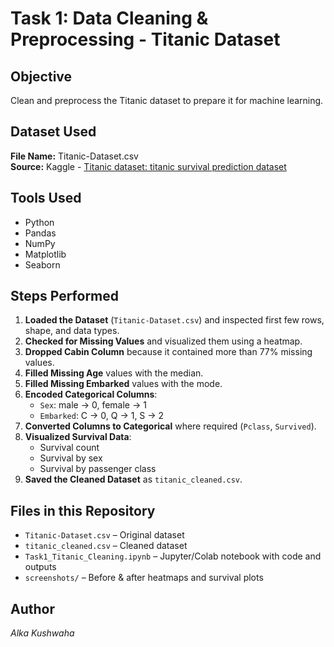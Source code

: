 # Task 1: Data Cleaning & Preprocessing - Titanic Dataset

## Objective
Clean and preprocess the Titanic dataset to prepare it for machine learning.

## Dataset Used
**File Name:** Titanic-Dataset.csv  
**Source:** Kaggle - [Titanic dataset: titanic survival prediction dataset ](https://www.kaggle.com/c/titanic)  

## Tools Used
- Python  
- Pandas  
- NumPy  
- Matplotlib  
- Seaborn  

## Steps Performed
1. **Loaded the Dataset** (`Titanic-Dataset.csv`) and inspected first few rows, shape, and data types.
2. **Checked for Missing Values** and visualized them using a heatmap.
3. **Dropped Cabin Column** because it contained more than 77% missing values.
4. **Filled Missing Age** values with the median.
5. **Filled Missing Embarked** values with the mode.
6. **Encoded Categorical Columns**:
   - `Sex`: male → 0, female → 1  
   - `Embarked`: C → 0, Q → 1, S → 2
7. **Converted Columns to Categorical** where required (`Pclass`, `Survived`).
8. **Visualized Survival Data**:
   - Survival count
   - Survival by sex
   - Survival by passenger class
9. **Saved the Cleaned Dataset** as `titanic_cleaned.csv`.

## Files in this Repository
- `Titanic-Dataset.csv` – Original dataset  
- `titanic_cleaned.csv` – Cleaned dataset  
- `Task1_Titanic_Cleaning.ipynb` – Jupyter/Colab notebook with code and outputs  
- `screenshots/` – Before & after heatmaps and survival plots

## Author
*Alka Kushwaha*
